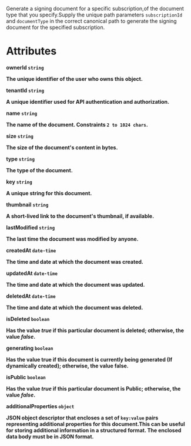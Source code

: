 Generate a signing document for a specific subscription,of the document type that you specify.Supply the unique path parameters `subscriptionId` and `documentType` in the correct canonical path to generate the signing document for the specified subscription.

# Attributes

<strong>ownerId<strong> `string`

The unique identifier of the user who owns this object.

<strong>tenantId<strong> `string`

A unique identifier used for API authentication and authorization.

<strong>name<strong> `string`

The name of the document. Constraints `2 to 1024 chars`.

<strong>size<strong> `string`

The size of the document's content in bytes.

<strong>type<strong> `string`

The type of the document.

<strong>key<strong> `string`

A unique string for this document.

<strong>thumbnail<strong> `string`

A short-lived link to the document's thumbnail, if available.

<strong>lastModified<strong> `string`

The last time the document was modified by anyone.

<strong>createdAt<strong> `date-time`

The time and date at which the document was created.

<strong>updatedAt<strong> `date-time`

The time and date at which the document was updated.

<strong>deletedAt<strong> `date-time`

The time and date at which the document was deleted.

<strong>isDeleted<strong> `boolean`

Has the value _true_ if this particular document is deleted; otherwise, the value _false_.

<strong>generating<strong> `boolean`

Has the value true if this document is currently being generated (If dynamically created); otherwise, the value false.

<strong>isPublic<strong> `boolean`

Has the value _true_ if this particular document is Public; otherwise, the value _false_.

<strong>additionalProperties<strong> `object`

JSON object descriptor that encloses a set of `key:value` pairs representing additional properties for this document.This can be useful for storing additional information in a structured format.  The enclosed data body must be in JSON format.